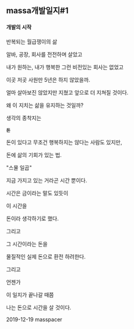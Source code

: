## massa개발일지#1



#### 개발의 시작

반복되는 월급쟁이의 삶

알바, 공장, 회사를 전전하며 살았고 

내가 원하는, 내가 행복한 그런 비전있는 회사는 없었고

이곳 저곳 사원만 5년은 하지 않았을까.



얼마 살아보진 않았지만 지쳤고 앞으로 더 지쳐질 것이다. 

왜 이 지치는 삶을 유지하는 것일까?

생각의 종착지는

**`돈`**

돈이 있다고 무조건 행복하지는 않다는 사람도 있지만,

돈에 삶의 기회가 있는 법.

"스물 일곱"

지금 가지고 있는 거라곤 시간 뿐이다.

시간은 금이라는 말도 있듯이

이 시간을 

돈이라 생각하기로 했다. 

그리고

 그 시간이라는 돈을

물질적인 실제 돈으로 환전 하려한다.

그리고

언젠가

이 일지가 끝나갈 때쯤

나는 돈으로 시간을 살 것이다.



2019-12-19 masspacer